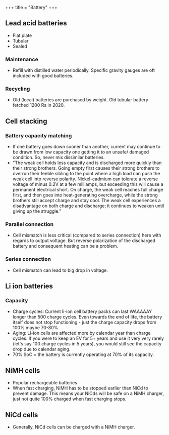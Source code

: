 +++
title = "Battery"
+++

## Lead acid batteries
- Flat plate
- Tubular
- Sealed

### Maintenance
- Refill with distilled water periodically. Specific gravity gauges are oft included with good batteries.

### Recycling
- Old (local) batteries are purchased by weight. Old tubular battery fetched 1200 Rs in 2020.  

## Cell stacking
### Battery capacity matching
- If one battery goes down sooner than another, current may continue to be drawn from low capacity one getting it to an unsafe/ damaged condition. So, never mix dissimilar batteries.
- "The weak cell holds less capacity and is discharged more quickly than their strong brothers. Going empty first causes their strong brothers to overrun their feeble sibling to the point where a high load can push the weak cell into reverse polarity. Nickel-cadmium can tolerate a reverse voltage of minus 0.2V at a few milliamps, but exceeding this will cause a permanent electrical short. On charge, the weak cell reaches full charge first, and then goes into heat-generating overcharge, while the strong brothers still accept charge and stay cool. The weak cell experiences a disadvantage on both charge and discharge; it continues to weaken until giving up the struggle."

### Parallel connection
- Cell mismatch is less critical (compared to series connection) here with regards to output voltage. But reverse polarization of the discharged battery and consequent heating can be a problem. 

### Series connection
- Cell mismatch can lead to big drop in voltage.

## Li ion batteries
### Capacity
- Charge cycles: Current li-ion cell battery packs can last WAAAAAY longer than 500 charge cycles. Even towards the end of life, the battery itself does not stop functioning - just the charge capacity drops from 100% maybe 70-80%
- Aging: Li-ion cells are affected more by calendar year than charge cycles. If you were to keep an EV for 5+ years and use it very very rarely (let's say 100 charge cycles in 5 years), you would still see the capacity drop due to calendar aging.
- 70% SoC = the battery is currently operating at 70% of its capacity. 

## NiMH cells
- Popular rechargeable batteries
- When fast charging, NiMH has to be stopped earlier than NiCd to prevent damage. This means your NiCds will be safe on a NiMH charger, just not quite 100% charged when fast charging stops.

## NiCd cells
- Generally, NiCd cells can be charged with a NiMH charger.
